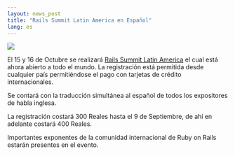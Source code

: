 ```yaml
---
layout: news_post
title: "Rails Summit Latin America en Español"
lang: es
---
```


[![](http://site.locaweb.com.br/images/locaweb/en_US/railssummit/banners/468x60.gif)][1]

El 15 y 16 de Octubre se realizará [Rails Summit Latin America][2] el
cual está ahora abierto a todo el mundo. La registración está permitida
desde cualquier país permitiéndose el pago con tarjetas de crédito
internacionales.

Se contará con la traducción simultánea al español de todos los
expositores de habla inglesa.

La registración costará 300 Reales hasta el 9 de Septiembre, de ahí en
adelante costará 400 Reales.

Importantes exponentes de la comunidad internacional de Ruby on Rails
estarán presentes en el evento.



[1]: http://site.locaweb.com.br/railssummit-en 
[2]: http://site.locaweb.com.br/railssummit/default.asp?language=7 
